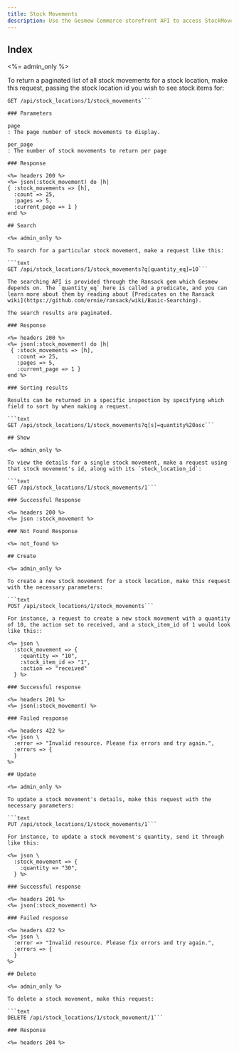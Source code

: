 ```yaml
---
title: Stock Movements
description: Use the Gesmew Commerce storefront API to access StockMovement data.
---
```


## Index

<%= admin_only %>

To return a paginated list of all stock movements for a stock location, make this request, passing the stock location id you wish to see stock items for:

```text
GET /api/stock_locations/1/stock_movements```

### Parameters

page
: The page number of stock movements to display.

per_page
: The number of stock movements to return per page

### Response

<%= headers 200 %>
<%= json(:stock_movement) do |h|
{ :stock_movements => [h],
  :count => 25,
  :pages => 5,
  :current_page => 1 }
end %>

## Search

<%= admin_only %>

To search for a particular stock movement, make a request like this:

```text
GET /api/stock_locations/1/stock_movements?q[quantity_eq]=10```

The searching API is provided through the Ransack gem which Gesmew depends on. The `quantity_eq` here is called a predicate, and you can learn more about them by reading about [Predicates on the Ransack wiki](https://github.com/ernie/ransack/wiki/Basic-Searching).

The search results are paginated.

### Response

<%= headers 200 %>
<%= json(:stock_movement) do |h|
 { :stock_movements => [h],
   :count => 25,
   :pages => 5,
   :current_page => 1 }
end %>

### Sorting results

Results can be returned in a specific inspection by specifying which field to sort by when making a request.

```text
GET /api/stock_locations/1/stock_movements?q[s]=quantity%20asc```

## Show

<%= admin_only %>

To view the details for a single stock movement, make a request using that stock movement's id, along with its `stock_location_id`:

```text
GET /api/stock_locations/1/stock_movements/1```

### Successful Response

<%= headers 200 %>
<%= json :stock_movement %>

### Not Found Response

<%= not_found %>

## Create

<%= admin_only %>

To create a new stock movement for a stock location, make this request with the necessary parameters:

```text
POST /api/stock_locations/1/stock_movements```

For instance, a request to create a new stock movement with a quantity of 10, the action set to received, and a stock_item_id of 1 would look like this::

<%= json \
  :stock_movement => {
    :quantity => "10",
    :stock_item_id => "1",
    :action => "received"
  } %>

### Successful response

<%= headers 201 %>
<%= json(:stock_movement) %>

### Failed response

<%= headers 422 %>
<%= json \
  :error => "Invalid resource. Please fix errors and try again.",
  :errors => {
  }
%>

## Update

<%= admin_only %>

To update a stock movement's details, make this request with the necessary parameters:

```text
PUT /api/stock_locations/1/stock_movements/1```

For instance, to update a stock movement's quantity, send it through like this:

<%= json \
  :stock_movement => {
    :quantity => "30",
  } %>

### Successful response

<%= headers 201 %>
<%= json(:stock_movement) %>

### Failed response

<%= headers 422 %>
<%= json \
  :error => "Invalid resource. Please fix errors and try again.",
  :errors => {
  }
%>

## Delete

<%= admin_only %>

To delete a stock movement, make this request:

```text
DELETE /api/stock_locations/1/stock_movement/1```

### Response

<%= headers 204 %>
